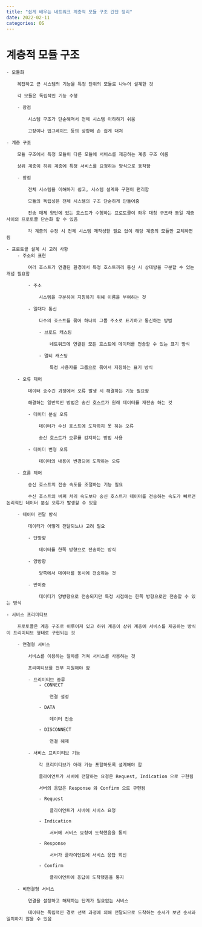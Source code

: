 ```yaml
---
title: "쉽게 배우는 네트워크 계층적 모듈 구조 간단 정리"
date: 2022-02-11
categories: OS
---
```


# 계층적 모듈 구조

    - 모듈화

        복잡하고 큰 시스템의 기능을 특정 단위의 모듈로 나누어 설계한 것

        각 모듈은 독립적인 기능 수행

        - 장점

            시스템 구조가 단순해져서 전체 시스템 이하하기 쉬움

            고장이나 업그레이드 등의 상황에 손 쉽게 대처

    - 계층 구조

        모듈 구조에서 특정 모듈이 다른 모듈에 서비스를 제공하는 계층 구조 이룸

        상위 계층이 하위 계층에 특정 서비스를 요청하는 방식으로 동작함

        - 장점

            전체 시스템을 이해하기 쉽고, 시스템 설계와 구현이 편리함

            모듈의 독립성은 전체 시스템의 구조 단순하게 만들어줌

            전송 매체 양단에 있는 호스트가 수행하는 프로토콜이 좌우 대칭 구조라 동일 계층 사이의 프로토콜 단순화 할 수 있음

            각 계층의 수정 시 전체 시스템 재작성할 필요 없이 해당 계층의 모듈만 교체하면 됨

    - 프로토콜 설계 시 고려 사항
        - 주소의 표현

            여러 호스트가 연결된 환경에서 특정 호스트끼리 통신 시 상대방을 구분할 수 있는 개념 필요함

            - 주소

                시스템을 구분하여 지칭하기 위해 이름을 부여하는 것

            - 일대다 통신

                다수의 호스트를 묶어 하나의 그룹 주소로 표기하고 통신하는 방법

                - 브로드 캐스팅

                    네트워크에 연결된 모든 호스트에 데이터를 전송할 수 있는 표기 방식

                - 멀티 캐스팅

                    특정 사용자를 그룹으로 묶어서 지칭하는 표기 방식

        - 오류 제어

            데이터 송수긴 과정에서 오류 발생 시 해결하는 기능 필요함

            해결하는 일반적인 방법은 송신 호스트가 원래 데이터를 재전송 하는 것

            - 데이터 분실 오류

                데이터가 수신 호스트에 도착하지 못 하는 오류

                송신 호스트가 오류를 감지하는 방법 사용

            - 데이터 변형 오류

                데이터의 내용이 변경되어 도착하는 오류

        - 흐름 제어

            송신 호스트의 전송 속도를 조절하는 기능 필요

            수신 호스트의 버퍼 처리 속도보다 송신 호스트가 데이터를 전송하는 속도가 빠르면 논리적인 데이터 분실 오류가 발생할 수 있음

        - 데이터 전달 방식

            데이터가 어떻게 전달되느냐 고려 필요

            - 단방향

                데이터를 한쪽 방향으로 전송하는 방식

            - 양방향

                양쪽에서 데이터를 동시에 전송하는 것

            - 반이중

                데이터가 양뱡향으로 전송되지만 특정 시점에는 한쪽 방향으로만 전송할 수 있는 방식

    - 서비스 프리미티브

        프로토콜은 계층 구조로 이루어져 있고 하위 계층이 상위 계층에 서비스를 제공하는 방식이 프리미티브 형태로 구현되는 것

        - 연결형 서비스

            서비스를 이용하는 절차를 거쳐 서비스를 사용하는 것

            프리미티브를 전부 지원해야 함

            - 프리미티브 종류
                - CONNECT

                    연결 설정

                - DATA

                    데이터 전송

                - DISCONNECT

                    연결 해제

            - 서비스 프리미티브 기능

                각 프리미티브가 아래 기능 포함하도록 설계해야 함

                클라이언트가 서버에 전달하는 요청은 Request, Indication 으로 구현됨

                서버의 응답은 Response 와 Confirm 으로 구현됨

                - Request

                    클라이언트가 서버에 서비스 요청

                - Indication

                    서버에 서비스 요청이 도착했음을 통지

                - Response

                    서버가 클라이언트에 서비스 응답 회신

                - Confirm

                    클라이언트에 응답이 도착했음을 통지

        - 비연결형 서비스

            연결을 설정하고 해제하는 단계가 필요없는 서비스

            데이터는 독립적인 경로 선택 과정에 의해 전달되므로 도착하는 순서가 보낸 순서와 일치하지 않을 수 있음
